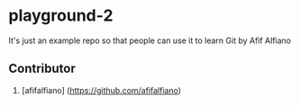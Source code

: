 # playground-2


It's just an example repo so that people can use it to learn Git by Afif Alfiano

## Contributor
1. [afifalfiano] (https://github.com/afifalfiano)